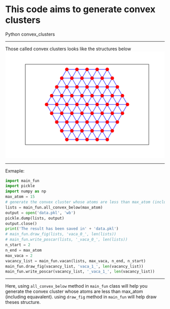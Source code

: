 # This code aims to generate convex clusters 

Python convex_clusters

---



Those called convex clusters looks like the structures below
![This is a convex cluster containing 61 atoms][1]

  [1]: ./61_1.png
---
  Exmaple:
```python
import main_fun
import pickle
import numpy as np
max_atom = 15
# generate the convex cluster whose atoms are less than max_atom (including equavalent)
lists = main_fun.all_convex_below(max_atom)
output = open('data.pkl', 'wb')
pickle.dump(lists, output)
output.close()
print('The result has been saved in' + 'data.pkl')
# main_fun.draw_fig(lists, 'vaca_0_', len(lists))
# main_fun.write_poscar(lists, '_vaca_0_', len(lists))
n_start = 2
n_end = max_atom
max_vaca = 2
vacancy_list = main_fun.vacan(lists, max_vaca, n_end, n_start)
main_fun.draw_fig(vacancy_list, 'vaca_1_', len(vacancy_list))
main_fun.write_poscar(vacancy_list, '_vaca_1_', len(vacancy_list))
``` 
---
Here, using `all_convex_below` method in `main_fun` class will help you generate the convex cluster whose atoms are less than max_atom (including equavalent). using `draw_fig` method in `main_fun` will help draw theses structure.
